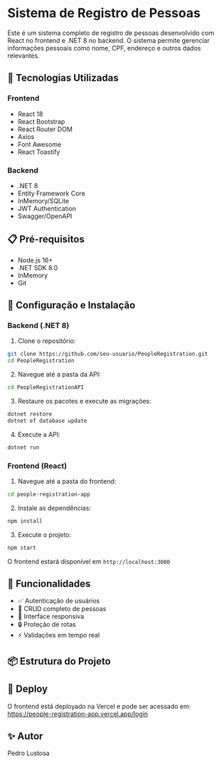 # Sistema de Registro de Pessoas

Este é um sistema completo de registro de pessoas desenvolvido com React no frontend e .NET 8 no backend. O sistema permite gerenciar informações pessoais como nome, CPF, endereço e outros dados relevantes.

## 🚀 Tecnologias Utilizadas

### Frontend
- React 18
- React Bootstrap
- React Router DOM
- Axios
- Font Awesome
- React Toastify

### Backend
- .NET 8
- Entity Framework Core
- InMemory/SQLite
- JWT Authentication
- Swagger/OpenAPI

## 📋 Pré-requisitos

- Node.js 16+ 
- .NET SDK 8.0
- InMemory
- Git

## 🔧 Configuração e Instalação

### Backend (.NET 8)

1. Clone o repositório:
```bash
git clone https://github.com/seu-usuario/PeopleRegistration.git
cd PeopleRegistration
```

2. Navegue até a pasta da API:
```bash
cd PeopleRegistrationAPI
```

3. Restaure os pacotes e execute as migrações:
```bash
dotnet restore
dotnet ef database update
```

4. Execute a API:
```bash
dotnet run
```

### Frontend (React)

1. Navegue até a pasta do frontend:
```bash
cd people-registration-app
```

2. Instale as dependências:
```bash
npm install
```

3. Execute o projeto:
```bash
npm start
```

O frontend estará disponível em `http://localhost:3000`

## 🌟 Funcionalidades

- ✅ Autenticação de usuários
- 📝 CRUD completo de pessoas
- 📱 Interface responsiva
- 🔒 Proteção de rotas
- ⚡ Validações em tempo real

## 📦 Estrutura do Projeto

## 🚀 Deploy

O frontend está deployado na Vercel e pode ser acessado em: https://people-registration-app.vercel.app/login

## ✨ Autor

Pedro Lustosa